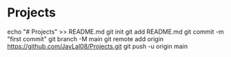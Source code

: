 # Projects
echo "# Projects" >> README.md
git init
git add README.md
git commit -m "first commit"
git branch -M main
git remote add origin https://github.com/JayLal08/Projects.git
git push -u origin main
